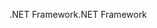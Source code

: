 <span data-ttu-id="7b446-101">.NET Framework</span><span class="sxs-lookup"><span data-stu-id="7b446-101">.NET Framework</span></span>